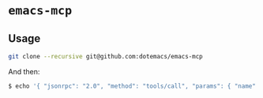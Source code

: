 # `emacs-mcp`

## Usage

```sh
git clone --recursive git@github.com:dotemacs/emacs-mcp
```

And then:

```sh
$ echo '{ "jsonrpc": "2.0", "method": "tools/call", "params": { "name": "execute_elisp", "arguments": { "code": "(emacs-uptime)" } }, "id": 1 }' | ./emacs-mcp.sh
```

